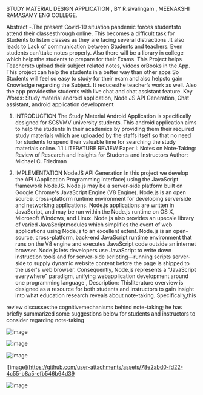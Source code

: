 STUDY MATERIAL DESIGN APPLICATION ,
      BY R.sivalingam ,
 MEENAKSHI RAMASAMY ENG COLLEGE.




 Abstract -.The present Covid-19 situation pandemic forces
studentsto attend their classesthrough online. This becomes a
difficult task for Students to listen classes as they are facing
several distractions .It also leads to Lack of communication
between Students and teachers. Even students can’ttake notes
properly. Also there will be a library in college which helpsthe
students to prepare for their Exams. This Project helps
Teachersto upload their subject related notes, videos orBooks
in the App. This project can help the students in a better way
than other apps So Students will feel so easy to study for their
exam and also helpsto gain Knowledge regarding the Subject.
It reducesthe teacher’s work as well. Also the app providesthe
students with live chat and chat assistant feature.
Key Words: Study material android application, Node JS
API Generation, Chat assistant, android application
development

1. INTRODUCTION
The Study Material Android Application is specifically
designed for SCSVMV university students. This android
application aims to help the students In their academics by
providing them their required study materials which are
uploaded by the staffs itself so that no need for students to
spend their valuable time for searching the study materials
online.
1.1 LITERATURE REVIEW
Paper I: Notes on Note-Taking: Review of Research and
Insights for Students and Instructors Author: Michael C.
Friedman



3. IMPLEMENTATION
NodeJS API Generation
In this project we develop the API (Application Programming
Interface) using the JavaScript framework NodeJS. Node.js
may be a server-side platform built on Google Chrome's
JavaScript Engine (V8 Engine). Node.js is an open source,
cross-platform runtime environment for developing serverside and networking applications. Node.js applications are
written in JavaScript, and may be run within the Node.js
runtime on OS X, Microsoft Windows, and Linux. Node.js also
provides an upscale library of varied JavaScriptmodules which
simplifies the event of web applications using Node.js to an
excellent extent. Node.js is an open-source, cross-platform,
back-end JavaScript runtime environment that runs on the V8
engine and executes JavaScript code outside an internet
browser. Node.js lets developers use JavaScript to write down
instruction tools and for server-side scripting—running scripts
server-side to supply dynamic website content before the page
is shipped to the user's web browser. Consequently, Node.js
represents a "JavaScript everywhere" paradigm, unifying webapplication development around one programming language ,
Description: Thisliterature overview is designed as a resource
for both students and instructors to gain insight into what
education research reveals about note-taking. Specifically,this





review discussesthe cognitivemechanisms behind note-taking;
he has briefly summarized some suggestions below for
students and instructors to consider regarding note-taking



![image](https://github.com/user-attachments/assets/51638e8e-7ea2-44cd-972a-55e6386776a4)

![image](https://github.com/user-attachments/assets/bd5c4990-8653-4037-ac60-16974adc5862)


![image](https://github.com/user-attachments/assets/4cf7dfaf-e829-43f5-aa6b-f5da6dac7d46)


![image](https://github.com/user-attachments/assets/78e2abd0-fd22-4c55-b8a5-efb546b64d39


![image](https://github.com/user-attachments/assets/e2e0c57c-abfe-4903-afcf-77ac60cb0247)





